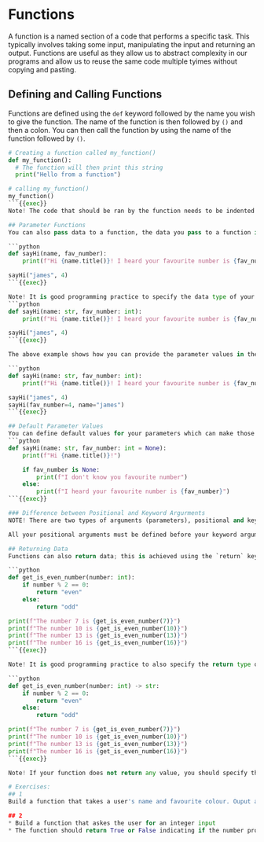 # Functions
A function is a named section of a code that performs a specific task. 
This typically involves taking some input, manipulating the input and returning an output.
Functions are useful as they allow us to abstract complexity in our programs and allow us to reuse the same code multiple tyimes without copying and pasting.

## Defining and Calling Functions
Functions are defined using the `def` keyword followed by the name you wish to give the function. The name of the function is then followed by `()` and then a colon.
You can then call the function by using the name of the function followed by `()`.
```python
# Creating a function called my_function()
def my_function(): 
  # The function will then print this string
  print("Hello from a function") 

# calling my_function()
my_function() 
```{{exec}}
Note! The code that should be ran by the function needs to be indented to tell python that the code belongs to the function.

## Parameter Functions
You can also pass data to a function, the data you pass to a function is referred to as parameters or arguments.

```python
def sayHi(name, fav_number):
    print(f"Hi {name.title()}! I heard your favourite number is {fav_number}")

sayHi("james", 4)
```{{exec}}

Note! It is good programming practice to specify the data type of your parameters. Here is an improved version of the code above.
```python
def sayHi(name: str, fav_number: int):
    print(f"Hi {name.title()}! I heard your favourite number is {fav_number}")

sayHi("james", 4)
```{{exec}}

The above example shows how you can provide the parameter values in the order they are expected by the function. You can also provide the parameters in any order you like, however, you must then use the name of the parameter.

```python
def sayHi(name: str, fav_number: int):
    print(f"Hi {name.title()}! I heard your favourite number is {fav_number}")

sayHi("james", 4)
sayHi(fav_number=4, name="james")
```{{exec}}

## Default Parameter Values
You can define default values for your parameters which can make those paramters optional.
```python
def sayHi(name: str, fav_number: int = None):
    print(f"Hi {name.title()}!")

    if fav_number is None:
        print(f"I don't know you favourite number")
    else:
        print(f"I heard your favourite number is {fav_number}")
```{{exec}}

### Difference between Positional and Keyword Argurments
NOTE! There are two types of arguments (parameters), positional and keyword. When you do not define a default value for an argument it is treated as a positional argument. While arguments with a default value are considered as keyword arguments.

All your positional arguments must be defined before your keyword arguments.

## Returning Data
Functions can also return data; this is achieved using the `return` keyword followed by the data you weant to return.

```python
def get_is_even_number(number: int):
    if number % 2 == 0:
        return "even"
    else:
        return "odd"

print(f"The number 7 is {get_is_even_number(7)}")
print(f"The number 10 is {get_is_even_number(10)}")
print(f"The number 13 is {get_is_even_number(13)}")
print(f"The number 16 is {get_is_even_number(16)}")
```{{exec}}

Note! It is good programming practice to also specify the return type of a function. Here is an improved version of the code above.

```python
def get_is_even_number(number: int) -> str:
    if number % 2 == 0:
        return "even"
    else:
        return "odd"

print(f"The number 7 is {get_is_even_number(7)}")
print(f"The number 10 is {get_is_even_number(10)}")
print(f"The number 13 is {get_is_even_number(13)}")
print(f"The number 16 is {get_is_even_number(16)}")
```{{exec}}

Note! If your function does not return any value, you should specify the return type as `None`.

# Exercises:
## 1
Build a function that takes a user's name and favourite colour. Ouput a greeting message stating their name and favourite colour.

## 2
* Build a function that askes the user for an integer input
* The function should return True or False indicating if the number provided by the user is a multiple of 7 or not

